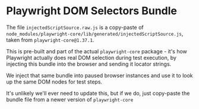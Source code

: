 # Playwright DOM Selectors Bundle

The file `injectedScriptSource.raw.js` is a copy-paste of `node_modules/playwright-core/lib/generated/injectedScriptSource.js`, taken from `playwright-core@1.37.1`.

This is pre-built and part of the actual `playwright-core` package - it's how Playwright actually does real DOM selection during test execution, by injecting this bundle into the browser and sending it locator strings.

We inject that same bundle into paused browser instances and use it to look up the same DOM nodes for test steps.

It's unlikely we'll ever need to update this, but if we do, just copy-paste the bundle file from a newer version of `playwright-core`
